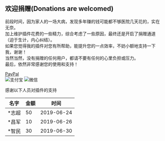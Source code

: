**欢迎捐赠(Donations are welcomed)**
---
前段时间，因为家人的一场大病，发现多年赚的钱可能都不够医院几天花的，实在无奈。<br/>
加上维护插件花费的一些精力，综合考虑了一些原因，最终还是开启了捐赠通道（迫于生计，内心纠结）。<br/>
如果您觉得我的插件对您有所帮助，能提升您的一点效率，不妨小额地支持一下我，谢谢！<br/>
当然当然，没有捐赠的任何用户，都请不要有任何的心里负担或压力。<br/>
最后，依然非常感谢您的使用和支持！<br/>

[PayPal](https://www.paypal.com/cgi-bin/webscr?cmd=_donations&business=2FQY2FH24H4LC&item_name=MyBatis+Log+Plugin&currency_code=USD&source=url "Donate via PayPal")<br/>
![支付宝](https://raw.githubusercontent.com/kookob/mybatis-log-plugin/01b528df60df5cc990b87803e6c0c6ffae19f34c/src/mybatis/log/icon/alipay.png)
![微信](https://raw.githubusercontent.com/kookob/mybatis-log-plugin/01b528df60df5cc990b87803e6c0c6ffae19f34c/src/mybatis/log/icon/wechat.png)

感谢以下人员对插件的支持

| 名字 | 金额 | 时间 |
| --- | --- | --- |
| *志超 | 50 | 2019-06-24 |
| *昌军 | 10 | 2019-06-26 |
| *智民 | 30 | 2019-06-30 |